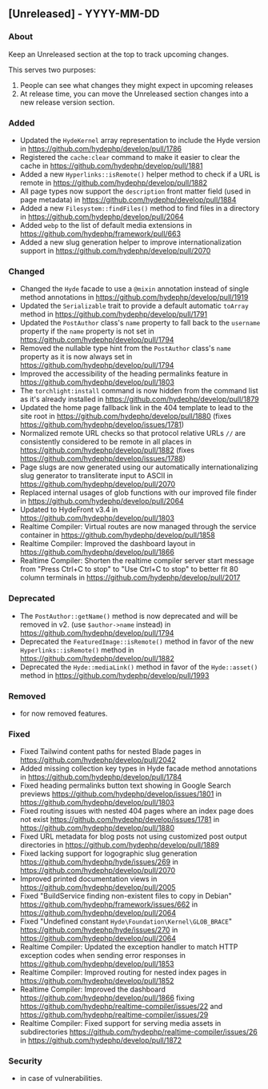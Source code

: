 ## [Unreleased] - YYYY-MM-DD

### About

Keep an Unreleased section at the top to track upcoming changes.

This serves two purposes:

1. People can see what changes they might expect in upcoming releases
2. At release time, you can move the Unreleased section changes into a new release version section.

### Added
- Updated the `HydeKernel` array representation to include the Hyde version in https://github.com/hydephp/develop/pull/1786
- Registered the `cache:clear` command to make it easier to clear the cache in https://github.com/hydephp/develop/pull/1881
- Added a new `Hyperlinks::isRemote()` helper method to check if a URL is remote in https://github.com/hydephp/develop/pull/1882
- All page types now support the `description` front matter field (used in page metadata) in https://github.com/hydephp/develop/pull/1884
- Added a new `Filesystem::findFiles()` method to find files in a directory in https://github.com/hydephp/develop/pull/2064
- Added `webp` to the list of default media extensions in https://github.com/hydephp/framework/pull/663
- Added a new slug generation helper to improve internationalization support in https://github.com/hydephp/develop/pull/2070

### Changed
- Changed the `Hyde` facade to use a `@mixin` annotation instead of single method annotations in https://github.com/hydephp/develop/pull/1919
- Updated the `Serializable` trait to provide a default automatic `toArray` method in https://github.com/hydephp/develop/pull/1791
- Updated the `PostAuthor` class's `name` property to fall back to the `username` property if the `name` property is not set in https://github.com/hydephp/develop/pull/1794
- Removed the nullable type hint from the `PostAuthor` class's `name` property as it is now always set in https://github.com/hydephp/develop/pull/1794
- Improved the accessibility of the heading permalinks feature in https://github.com/hydephp/develop/pull/1803
- The `torchlight:install` command is now hidden from the command list as it's already installed in https://github.com/hydephp/develop/pull/1879
- Updated the home page fallback link in the 404 template to lead to the site root in https://github.com/hydephp/develop/pull/1880 (fixes https://github.com/hydephp/develop/issues/1781)
- Normalized remote URL checks so that protocol relative URLs `//` are consistently considered to be remote in all places in https://github.com/hydephp/develop/pull/1882 (fixes https://github.com/hydephp/develop/issues/1788)
- Page slugs are now generated using our automatically internationalizing slug generator to transliterate input to ASCII in https://github.com/hydephp/develop/pull/2070
- Replaced internal usages of glob functions with our improved file finder in https://github.com/hydephp/develop/pull/2064
- Updated to HydeFront v3.4 in https://github.com/hydephp/develop/pull/1803
- Realtime Compiler: Virtual routes are now managed through the service container in https://github.com/hydephp/develop/pull/1858
- Realtime Compiler: Improved the dashboard layout in https://github.com/hydephp/develop/pull/1866
- Realtime Compiler: Shorten the realtime compiler server start message from "Press Ctrl+C to stop" to "Use Ctrl+C to stop" to better fit 80 column terminals in https://github.com/hydephp/develop/pull/2017

### Deprecated
- The `PostAuthor::getName()` method is now deprecated and will be removed in v2. (use `$author->name` instead) in https://github.com/hydephp/develop/pull/1794
- Deprecated the `FeaturedImage::isRemote()` method in favor of the new `Hyperlinks::isRemote()` method in https://github.com/hydephp/develop/pull/1882
- Deprecated the `Hyde::mediaLink()` method in favor of the `Hyde::asset()` method in https://github.com/hydephp/develop/pull/1993

### Removed
- for now removed features.

### Fixed
- Fixed Tailwind content paths for nested Blade pages in https://github.com/hydephp/develop/pull/2042
- Added missing collection key types in Hyde facade method annotations in https://github.com/hydephp/develop/pull/1784
- Fixed heading permalinks button text showing in Google Search previews https://github.com/hydephp/develop/issues/1801 in https://github.com/hydephp/develop/pull/1803
- Fixed routing issues with nested 404 pages where an index page does not exist https://github.com/hydephp/develop/issues/1781 in https://github.com/hydephp/develop/pull/1880
- Fixed URL metadata for blog posts not using customized post output directories in https://github.com/hydephp/develop/pull/1889
- Fixed lacking support for logographic slug generation https://github.com/hydephp/hyde/issues/269 in https://github.com/hydephp/develop/pull/2070 
- Improved printed documentation views in https://github.com/hydephp/develop/pull/2005
- Fixed "BuildService finding non-existent files to copy in Debian" https://github.com/hydephp/framework/issues/662 in https://github.com/hydephp/develop/pull/2064
- Fixed "Undefined constant `Hyde\Foundation\Kernel\GLOB_BRACE`" https://github.com/hydephp/hyde/issues/270 in https://github.com/hydephp/develop/pull/2064
- Realtime Compiler: Updated the exception handler to match HTTP exception codes when sending error responses in https://github.com/hydephp/develop/pull/1853
- Realtime Compiler: Improved routing for nested index pages in https://github.com/hydephp/develop/pull/1852
- Realtime Compiler: Improved the dashboard https://github.com/hydephp/develop/pull/1866 fixing https://github.com/hydephp/realtime-compiler/issues/22 and https://github.com/hydephp/realtime-compiler/issues/29
- Realtime Compiler: Fixed support for serving media assets in subdirectories https://github.com/hydephp/realtime-compiler/issues/26 in https://github.com/hydephp/develop/pull/1872

### Security
- in case of vulnerabilities.

